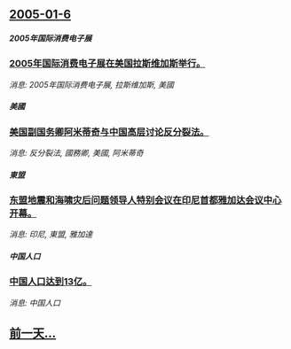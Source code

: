 ## [2005-01-6](/news/2005/01/6/index.md)

##### 2005年国际消费电子展
### [ 2005年国际消费电子展在美国拉斯维加斯举行。](/news/2005/01/6/2005年国际消费电子展在美国拉斯维加斯举行.md)
_消息: 2005年国际消费电子展, 拉斯维加斯, 美國_

##### 美國
### [ 美国副国务卿阿米蒂奇与中国高层讨论反分裂法。](/news/2005/01/6/美国副国务卿阿米蒂奇与中国高层讨论反分裂法.md)
_消息: 反分裂法, 國務卿, 美國, 阿米蒂奇_

##### 東盟
### [ 东盟地震和海啸灾后问题领导人特别会议在印尼首都雅加达会议中心开幕。](/news/2005/01/6/东盟地震和海啸灾后问题领导人特别会议在印尼首都雅加达会议中心开幕.md)
_消息: 印尼, 東盟, 雅加達_

##### 中国人口
### [ 中国人口达到13亿。](/news/2005/01/6/中国人口达到13亿.md)
_消息: 中国人口_

## [前一天...](/news/2005/01/5/index.md)

